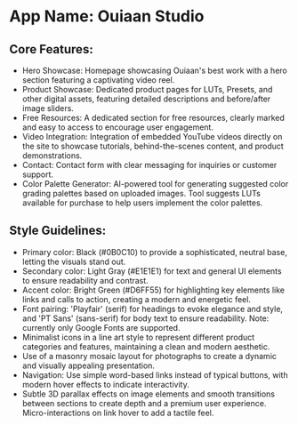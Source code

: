 # **App Name**: Ouiaan Studio

## Core Features:

- Hero Showcase: Homepage showcasing Ouiaan's best work with a hero section featuring a captivating video reel.
- Product Showcase: Dedicated product pages for LUTs, Presets, and other digital assets, featuring detailed descriptions and before/after image sliders.
- Free Resources: A dedicated section for free resources, clearly marked and easy to access to encourage user engagement.
- Video Integration: Integration of embedded YouTube videos directly on the site to showcase tutorials, behind-the-scenes content, and product demonstrations.
- Contact: Contact form with clear messaging for inquiries or customer support.
- Color Palette Generator: AI-powered tool for generating suggested color grading palettes based on uploaded images. Tool suggests LUTs available for purchase to help users implement the color palettes.

## Style Guidelines:

- Primary color: Black (#0B0C10) to provide a sophisticated, neutral base, letting the visuals stand out.
- Secondary color: Light Gray (#E1E1E1) for text and general UI elements to ensure readability and contrast.
- Accent color: Bright Green (#D6FF55) for highlighting key elements like links and calls to action, creating a modern and energetic feel.
- Font pairing: 'Playfair' (serif) for headings to evoke elegance and style, and 'PT Sans' (sans-serif) for body text to ensure readability. Note: currently only Google Fonts are supported.
- Minimalist icons in a line art style to represent different product categories and features, maintaining a clean and modern aesthetic.
- Use of a masonry mosaic layout for photographs to create a dynamic and visually appealing presentation.
- Navigation: Use simple word-based links instead of typical buttons, with modern hover effects to indicate interactivity.
- Subtle 3D parallax effects on image elements and smooth transitions between sections to create depth and a premium user experience. Micro-interactions on link hover to add a tactile feel.